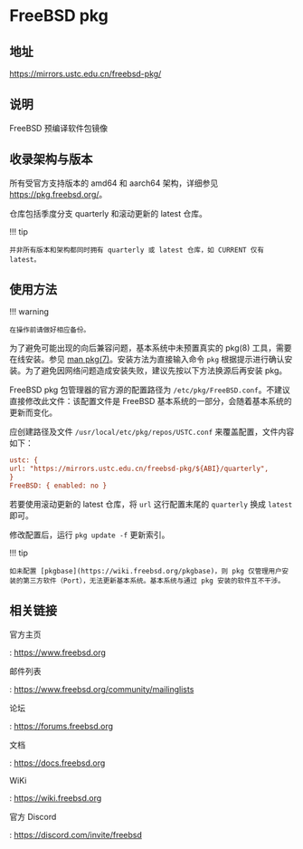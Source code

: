 # FreeBSD pkg

## 地址

<https://mirrors.ustc.edu.cn/freebsd-pkg/>

## 说明

FreeBSD 预编译软件包镜像

## 收录架构与版本

所有受官方支持版本的 amd64 和 aarch64 架构，详细参见 <https://pkg.freebsd.org/>。

仓库包括季度分支 quarterly 和滚动更新的 latest 仓库。

!!! tip

    并非所有版本和架构都同时拥有 quarterly 或 latest 仓库，如 CURRENT 仅有 latest。

## 使用方法

!!! warning

    在操作前请做好相应备份。

为了避免可能出现的向后兼容问题，基本系统中未预置真实的 pkg(8) 工具，需要在线安装。参见 [man pkg(7)](https://man.freebsd.org/cgi/man.cgi?query=pkg)。安装方法为直接输入命令 `pkg` 根据提示进行确认安装。为了避免因网络问题造成安装失败，建议先按以下方法换源后再安装 pkg。

FreeBSD pkg 包管理器的官方源的配置路径为 `/etc/pkg/FreeBSD.conf`。不建议直接修改此文件：该配置文件是 FreeBSD 基本系统的一部分，会随着基本系统的更新而变化。

应创建路径及文件 `/usr/local/etc/pkg/repos/USTC.conf` 来覆盖配置，文件内容如下：

```ini
ustc: {
url: "https://mirrors.ustc.edu.cn/freebsd-pkg/${ABI}/quarterly",
}
FreeBSD: { enabled: no }
```

若要使用滚动更新的 latest 仓库，将 `url` 这行配置末尾的 `quarterly` 换成 `latest` 即可。

修改配置后，运行 `pkg update -f` 更新索引。

!!! tip

    如未配置 [pkgbase](https://wiki.freebsd.org/pkgbase)，则 pkg 仅管理用户安装的第三方软件（Port），无法更新基本系统。基本系统与通过 pkg 安装的软件互不干涉。

## 相关链接

官方主页

:   <https://www.freebsd.org>

邮件列表

:   <https://www.freebsd.org/community/mailinglists>

论坛

:   <https://forums.freebsd.org>

文档

:   <https://docs.freebsd.org>

WiKi

:   <https://wiki.freebsd.org>

官方 Discord

: <https://discord.com/invite/freebsd>
